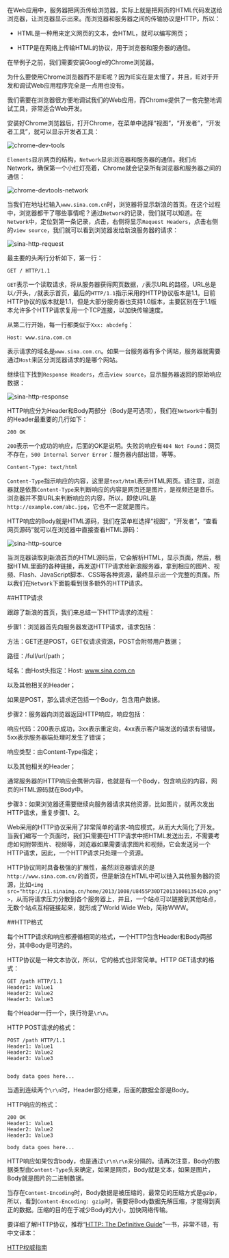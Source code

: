 在Web应用中，服务器把网页传给浏览器，实际上就是把网页的HTML代码发送给浏览器，让浏览器显示出来。而浏览器和服务器之间的传输协议是HTTP，所以：

* HTML是一种用来定义网页的文本，会HTML，就可以编写网页；

* HTTP是在网络上传输HTML的协议，用于浏览器和服务器的通信。

在举例子之前，我们需要安装Google的Chrome浏览器。

为什么要使用Chrome浏览器而不是IE呢？因为IE实在是太慢了，并且，IE对于开发和调试Web应用程序完全是一点用也没有。

我们需要在浏览器很方便地调试我们的Web应用，而Chrome提供了一套完整地调试工具，非常适合Web开发。

安装好Chrome浏览器后，打开Chrome，在菜单中选择“视图”，“开发者”，“开发者工具”，就可以显示开发者工具：

![chrome-dev-tools](http://www.liaoxuefeng.com/files/attachments/001399878215246e5c00e9142244698a91c5d558c5901a1000)

```Elements```显示网页的结构，```Network```显示浏览器和服务器的通信。我们点Network，确保第一个小红灯亮着，Chrome就会记录所有浏览器和服务器之间的通信：

![chrome-devtools-network](http://www.liaoxuefeng.com/files/attachments/001399878404470cf9e8257a27a4807b856b7dfa23f93a0000)

当我们在地址栏输入```www.sina.com.cn```时，浏览器将显示新浪的首页。在这个过程中，浏览器都干了哪些事情呢？通过```Network```的记录，我们就可以知道。在```Network```中，定位到第一条记录，点击，右侧将显示```Request Headers```，点击右侧的```view source```，我们就可以看到浏览器发给新浪服务器的请求：

![sina-http-request](http://www.liaoxuefeng.com/files/attachments/001399877287994279bc3d41b3040f985e3e8b838211465000)

最主要的头两行分析如下，第一行：

```
GET / HTTP/1.1
```

```GET```表示一个读取请求，将从服务器获得网页数据，```/```表示URL的路径，URL总是以```/```开头，```/```就表示首页，最后的```HTTP/1.1```指示采用的HTTP协议版本是1.1。目前HTTP协议的版本就是1.1，但是大部分服务器也支持1.0版本，主要区别在于1.1版本允许多个HTTP请求复用一个TCP连接，以加快传输速度。

从第二行开始，每一行都类似于```Xxx: abcdefg```：

```
Host: www.sina.com.cn
```

表示请求的域名是```www.sina.com.cn```。如果一台服务器有多个网站，服务器就需要通过```Host```来区分浏览器请求的是哪个网站。

继续往下找到```Response Headers```，点击```view source```，显示服务器返回的原始响应数据：

![sina-http-response](http://www.liaoxuefeng.com/files/attachments/0013998772979993bf20079a3d8452f9b44f9ec88f8a5c8000)

HTTP响应分为Header和Body两部分（Body是可选项），我们在```Network```中看到的Header最重要的几行如下：

```
200 OK
```

```200```表示一个成功的响应，后面的OK是说明。失败的响应有```404 Not Found```：网页不存在，```500 Internal Server Error```：服务器内部出错，等等。

```
Content-Type: text/html
```
```Content-Type```指示响应的内容，这里是```text/html```表示HTML网页。请注意，浏览器就是依靠```Content-Type```来判断响应的内容是网页还是图片，是视频还是音乐。浏览器并不靠URL来判断响应的内容，所以，即使URL是```http://example.com/abc.jpg```，它也不一定就是图片。

HTTP响应的Body就是HTML源码，我们在菜单栏选择“视图”，“开发者”，“查看网页源码”就可以在浏览器中直接查看HTML源码：

![sina-http-source](http://www.liaoxuefeng.com/files/attachments/001399877306431ffee0ff7d3fe48bb88da759bb977c1e0000)

当浏览器读取到新浪首页的HTML源码后，它会解析HTML，显示页面，然后，根据HTML里面的各种链接，再发送HTTP请求给新浪服务器，拿到相应的图片、视频、Flash、JavaScript脚本、CSS等各种资源，最终显示出一个完整的页面。所以我们在```Network```下面能看到很多额外的HTTP请求。

##HTTP请求

跟踪了新浪的首页，我们来总结一下HTTP请求的流程：

步骤1：浏览器首先向服务器发送HTTP请求，请求包括：

方法：GET还是POST，GET仅请求资源，POST会附带用户数据；

路径：/full/url/path；

域名：由Host头指定：Host: www.sina.com.cn

以及其他相关的Header；

如果是POST，那么请求还包括一个Body，包含用户数据。

步骤2：服务器向浏览器返回HTTP响应，响应包括：

响应代码：200表示成功，3xx表示重定向，4xx表示客户端发送的请求有错误，5xx表示服务器端处理时发生了错误；

响应类型：由Content-Type指定；

以及其他相关的Header；

通常服务器的HTTP响应会携带内容，也就是有一个Body，包含响应的内容，网页的HTML源码就在Body中。

步骤3：如果浏览器还需要继续向服务器请求其他资源，比如图片，就再次发出HTTP请求，重复步骤1、2。

Web采用的HTTP协议采用了非常简单的请求-响应模式，从而大大简化了开发。当我们编写一个页面时，我们只需要在HTTP请求中把HTML发送出去，不需要考虑如何附带图片、视频等，浏览器如果需要请求图片和视频，它会发送另一个HTTP请求，因此，一个HTTP请求只处理一个资源。

HTTP协议同时具备极强的扩展性，虽然浏览器请求的是```http://www.sina.com.cn/```的首页，但是新浪在HTML中可以链入其他服务器的资源，比如```<img src="http://i1.sinaimg.cn/home/2013/1008/U8455P30DT20131008135420.png">```，从而将请求压力分散到各个服务器上，并且，一个站点可以链接到其他站点，无数个站点互相链接起来，就形成了World Wide Web，简称WWW。

##HTTP格式

每个HTTP请求和响应都遵循相同的格式，一个HTTP包含Header和Body两部分，其中Body是可选的。

HTTP协议是一种文本协议，所以，它的格式也非常简单。HTTP GET请求的格式：

```
GET /path HTTP/1.1
Header1: Value1
Header2: Value2
Header3: Value3
```

每个Header一行一个，换行符是```\r\n```。

HTTP POST请求的格式：

```
POST /path HTTP/1.1
Header1: Value1
Header2: Value2
Header3: Value3


body data goes here...
```


当遇到连续两个```\r\n```时，Header部分结束，后面的数据全部是Body。

HTTP响应的格式：

```
200 OK
Header1: Value1
Header2: Value2
Header3: Value3

body data goes here...
```

HTTP响应如果包含body，也是通过```\r\n\r\n```来分隔的。请再次注意，Body的数据类型由```Content-Type```头来确定，如果是网页，Body就是文本，如果是图片，Body就是图片的二进制数据。

当存在```Content-Encoding```时，Body数据是被压缩的，最常见的压缩方式是gzip，所以，看到```Content-Encoding: gzip```时，需要将Body数据先解压缩，才能得到真正的数据。压缩的目的在于减少Body的大小，加快网络传输。

要详细了解HTTP协议，推荐“[HTTP: The Definitive Guide](http://shop.oreilly.com/product/9781565925090.do)”一书，非常不错，有中文译本：

[HTTP权威指南](https://www.amazon.cn/HTTP%E6%9D%83%E5%A8%81%E6%8C%87%E5%8D%97-%E5%90%89%E5%B0%94%E5%88%A9/dp/B008XFDQ14/480-5183198-9088817?ie=UTF8&ref_=cm_sw_r_si_7_dp_T.Qzub1780N06)